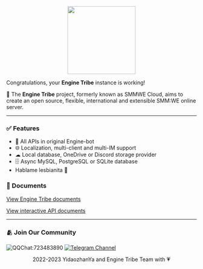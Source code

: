 <div align="center">
  <img src="https://raw.githubusercontent.com/EngineTribe/Server/main/assets/enginetribe.png" width="180px">
  <br>
</div>

Congratulations, your **Engine Tribe** instance is working!

📡 The **Engine Tribe** project, formerly known as SMMWE Cloud, aims to create an open source, flexible, international and extensible SMM:WE online server.

---

### ✅ Features

- 👥 All APIs in original Engine-bot
- 🌐 Localization, multi-client and multi-IM support
- ☁ Local database, OneDrive or Discord storage provider
- 🗄️ Async MySQL, PostgreSQL or SQLite database
- Hablame lesbianita 👏

### 📗 Documents

[View Engine Tribe documents](http://www.enginetribe.gq/docs/#)

[View interactive API documents](/interactive_docs)

---

### 🫂 Join Our Community

![QQChat:723483890](/static/qq_badge.svg) [![Telegram Channel](/static/telegram_badge.svg)](https://t.me/s/EngineTribe_Channel)

<div align="center">2022-2023 YidaozhanYa and Engine Tribe Team with 💗</div>
